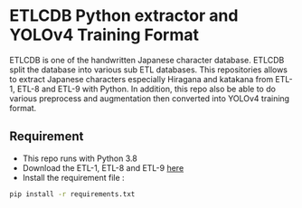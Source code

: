 # ETLCDB Python extractor and YOLOv4 Training Format

ETLCDB is one of the handwritten Japanese character database. ETLCDB split the database into various sub ETL databases.
This repositories allows to extract Japanese characters especially Hiragana and katakana from ETL-1, ETL-8 and ETL-9 with Python.
In addition, this repo also be able to do various preprocess and augmentation then converted into YOLOv4 training format.

## Requirement
- This repo runs with Python 3.8
- Download the ETL-1, ETL-8 and ETL-9 [here](http://etlcdb.db.aist.go.jp/)
- Install the requirement file :
```sh
pip install -r requirements.txt
```
